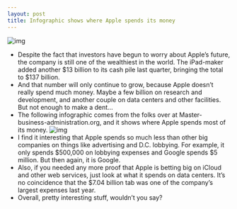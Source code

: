 ```yaml
---
layout: post
title: Infographic shows where Apple spends its money
---
```

![img](http://media.idownloadblog.com/wp-content/uploads/2013/02/infographic-header.png)
* Despite the fact that investors have begun to worry about Apple’s future, the company is still one of the wealthiest in the world. The iPad-maker added another $13 billion to its cash pile last quarter, bringing the total to $137 billion.
* And that number will only continue to grow, because Apple doesn’t really spend much money. Maybe a few billion on research and development, and another couple on data centers and other facilities. But not enough to make a dent…
* The following infographic comes from the folks over at Master-business-administration.org, and it shows where Apple spends most of its money.
![img](http://ig.master-business-administration.org/bite-out-of-apple.jpg)
* I find it interesting that Apple spends so much less than other big companies on things like advertising and D.C. lobbying. For example, it only spends $500,000 on lobbying expenses and Google spends $5 million. But then again, it is Google.
* Also, if you needed any more proof that Apple is betting big on iCloud and other web services, just look at what it spends on data centers. It’s no coincidence that the $7.04 billion tab was one of the company’s largest expenses last year.
* Overall, pretty interesting stuff, wouldn’t you say?

